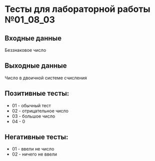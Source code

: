 # Тесты для лабораторной работы №01_08_03

## Входные данные
Беззнаковое число

## Выходные данные
Число в двоичной системе счисления

## Позитивные тесты:
- 01 - обычный тест 
- 02 - отрицательное число
- 03 - большое число
- 04 - 0

## Негативные тесты:
- 01 - ввели не число
- 02 - ничего не ввели
